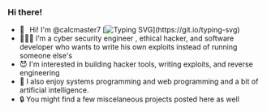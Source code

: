 ### Hi there! 

- 👻⠀Hi! I'm @calcmaster7
[![Typing SVG](https://readme-typing-svg.demolab.com/?lines=My+name+is+Dan+Gray;Nice+to+meet+you!!!)](https://git.io/typing-svg)
- 🧑🏻‍💻 I’m a cyber security engineer , ethical hacker, and software developer
     who wants to write his own exploits instead of running someone else's 
- 😈 I'm interested in building hacker tools, writing exploits, and reverse engineering
- 🤖 I also enjoy systems programming and web programming and a bit of artificial intelligence. 
- 🔒 You might find a few miscelaneous projects posted here as well

<!--
**calcmaster7/calcmaster7** is a ✨ _special_ ✨ repository because its `README.md` (this file) appears on your GitHub profile.

Here are some ideas to get you started:

- 👻⠀Hi! I'm @calcmaster7
- 🧑🏻‍💻 I’m a cyber security engineer , ethical hacker, and software developer
     who wants to write his own exploits instead of running someone else's 
- 😈 I'm interested in building hacker tools, writing exploits, and reverse engineering
- 🤖 I also enjoy systems programming and writing web applications. After all To attack a system,
     you should a bit of experience building them, in my opinion.
- 🔒 You might find a few miscelaneous projects posted here as well

-->
